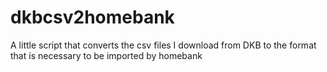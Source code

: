 dkbcsv2homebank
===============

A little script that converts the csv files I download from DKB to the format that is necessary to be imported by homebank